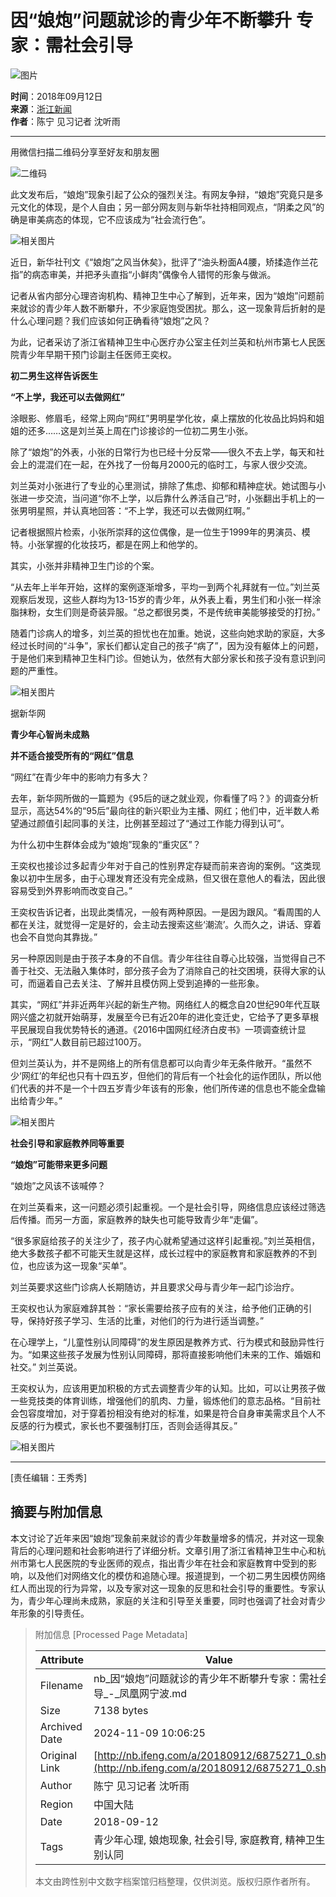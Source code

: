 # 因“娘炮”问题就诊的青少年不断攀升 专家：需社会引导

![图片](//y3.ifengimg.com/a/2016/0414/ab605e5e0631dd6size71_w300_h300.jpg)

**时间**：2018年09月12日  
**来源**：[浙江新闻](https://zj.zjol.com.cn/news/1028190.html)  
**作者**：陈宁 见习记者 沈听雨  

---

用微信扫描二维码分享至好友和朋友圈

![二维码](//h2.ifengimg.com/0f56ee67a4c375c2/2013/1106/indeccode.png)

此文发布后，“娘炮”现象引起了公众的强烈关注。有网友争辩，“娘炮”究竟只是多元文化的体现，是个人自由；另一部分网友则与新华社持相同观点，“阴柔之风”的确是审美病态的体现，它不应该成为“社会流行色”。

![相关图片](https://stc-new.8531.cn/assets/20180911/1536654265107_5b977bb9159bb839d07a7ac6.jpeg)

近日，新华社刊文《“娘炮”之风当休矣》，批评了“油头粉面A4腰，矫揉造作兰花指”的病态审美，并把矛头直指“小鲜肉”偶像令人错愕的形象与做派。

记者从省内部分心理咨询机构、精神卫生中心了解到，近年来，因为“娘炮”问题前来就诊的青少年人数不断攀升，不少家庭饱受困扰。那么，这一现象背后折射的是什么心理问题？我们应该如何正确看待“娘炮”之风？

为此，记者采访了浙江省精神卫生中心医疗办公室主任刘兰英和杭州市第七人民医院青少年早期干预门诊副主任医师王奕权。

**初二男生这样告诉医生**

**“不上学，我还可以去做网红”**

涂眼影、修眉毛，经常上网向“网红”男明星学化妆，桌上摆放的化妆品比妈妈和姐姐的还多……这是刘兰英上周在门诊接诊的一位初二男生小张。

除了“娘炮”的外表，小张的日常行为也已经十分反常——很久不去上学，每天和社会上的混混们在一起，在外找了一份每月2000元的临时工，与家人很少交流。

刘兰英对小张进行了专业的心里测试，排除了焦虑、抑郁和精神症状。她试图与小张进一步交流，当问道“你不上学，以后靠什么养活自己”时，小张翻出手机上的一张男明星照，并认真地回答：“不上学，我还可以去做网红啊。”

记者根据照片检索，小张所崇拜的这位偶像，是一位生于1999年的男演员、模特。小张掌握的化妆技巧，都是在网上和他学的。

其实，小张并非精神卫生门诊的个案。

“从去年上半年开始，这样的案例逐渐增多，平均一到两个礼拜就有一位。”刘兰英观察后发现，这些人群均为13-15岁的青少年，从外表上看，男生们和小张一样涂脂抹粉，女生们则是奇装异服。“总之都很另类，不是传统审美能够接受的打扮。”

随着门诊病人的增多，刘兰英的担忧也在加重。她说，这些向她求助的家庭，大多经过长时间的“斗争”，家长们都认定自己的孩子“病了”，因为没有躯体上的问题，于是他们来到精神卫生科门诊。但她认为，依然有大部分家长和孩子没有意识到问题的严重性。

![相关图片](https://stc-new.8531.cn/assets/20180911/1536654265480_5b977bb9159bb839d07a7ac7.png)

据新华网

**青少年心智尚未成熟**

**并不适合接受所有的“网红”信息**

“网红”在青少年中的影响力有多大？

去年，新华网所做的一篇题为《95后的谜之就业观，你看懂了吗？》的调查分析显示，高达54%的“95后”最向往的新兴职业为主播、网红；他们中，近半数人希望通过颜值引起同事的关注，比例甚至超过了“通过工作能力得到认可”。

为什么初中生群体会成为“娘炮”现象的“重灾区”？

王奕权也接诊过多起青少年对于自己的性别界定存疑而前来咨询的案例。“这类现象以初中生居多，由于心理发育还没有完全成熟，但又很在意他人的看法，因此很容易受到外界影响而改变自己。”

王奕权告诉记者，出现此类情况，一般有两种原因。一是因为跟风。“看周围的人都在关注，就觉得一定是好的，会主动去搜索这些‘潮流’。久而久之，讲话、穿着也会不自觉向其靠拢。”

另一种原因则是由于孩子本身的不自信。青少年往往自尊心比较强，当觉得自己不善于社交、无法融入集体时，部分孩子会为了消除自己的社交困境，获得大家的认可，而逼着自己去关注、了解并且模仿网上受到追捧的一些形象。

其实，“网红”并非近两年兴起的新生产物。网络红人的概念自20世纪90年代互联网兴盛之初就开始萌芽，发展至今已有近20年的进化变迁史，它给予了更多草根平民展现自我优势特长的通道。《2016中国网红经济白皮书》一项调查统计显示，“网红”人数目前已超过100万。

但刘兰英认为，并不是网络上的所有信息都可以向青少年无条件敞开。“虽然不少‘网红’的年纪也只有十四五岁，但他们的背后有一个社会化的运作团队，所以他们代表的并不是一个十四五岁青少年该有的形象，他们所传递的信息也不能全盘输出给青少年。”

![相关图片](https://stc-new.8531.cn/assets/20180911/1536654265562_5b977bb9159bb839d07a7ac8.jpeg)

**社会引导和家庭教养同等重要**

**“娘炮”可能带来更多问题**

“娘炮”之风该不该喊停？

在刘兰英看来，这一问题必须引起重视。一个是社会引导，网络信息应该经过筛选后传播。而另一方面，家庭教养的缺失也可能导致青少年“走偏”。

“很多家庭给孩子的关注少了，孩子内心就希望通过这样引起重视。”刘兰英相信，绝大多数孩子都不可能天生就是这样，成长过程中的家庭教育和家庭教养的不到位，也应该为这一现象“买单”。

刘兰英要求这些门诊病人长期随访，并且要求父母与青少年一起门诊治疗。

王奕权也认为家庭难辞其咎：“家长需要给孩子应有的关注，给予他们正确的引导，保持好孩子学习、生活的比重，对他们的行为进行适当调整。”

在心理学上，“儿童性别认同障碍”的发生原因是教养方式、行为模式和鼓励异性行为。“如果这些孩子发展为性别认同障碍，那将直接影响他们未来的工作、婚姻和社交。” 刘兰英说。

王奕权认为，应该用更加积极的方式去调整青少年的认知。比如，可以让男孩子做一些竞技类的体育训练，增强他们的肌肉、力量，锻炼他们的意志品格。“目前社会包容度增加，对于穿着扮相没有绝对的标准，如果是符合自身审美需求且个人不反感的行为模式，家长也不要强制打压，否则会适得其反。”

![相关图片](http://p2.ifengimg.com/a/2016/0810/204c433878d5cf9size1_w16_h16.png)

---

\[责任编辑：王秀秀\]

## 摘要与附加信息

<!-- tcd_abstract -->
本文讨论了近年来因“娘炮”现象前来就诊的青少年数量增多的情况，并对这一现象背后的心理问题和社会影响进行了详细分析。文章引用了浙江省精神卫生中心和杭州市第七人民医院的专业医师的观点，指出青少年在社会和家庭教育中受到的影响，以及他们对网络文化的模仿和追随心理。报道提到，一个初二男生因模仿网络红人而出现的行为异常，以及专家对这一现象的反思和社会引导的重要性。专家认为，青少年心理尚未成熟，家庭的关注和引导至关重要，同时也强调了社会对青少年形象的引导责任。
<!-- tcd_abstract_end -->

> 附加信息 [Processed Page Metadata]
>
> | Attribute       | Value                                  |
> |-----------------|----------------------------------------|
> | Filename        | nb_因“娘炮”问题就诊的青少年不断攀升专家：需社会引导_-_凤凰网宁波.md                             |
> | Size            | 7138 bytes                           |
> | Archived Date   | 2024-11-09 10:06:25                             |
> | Original Link   | [http://nb.ifeng.com/a/20180912/6875271_0.shtml](http://nb.ifeng.com/a/20180912/6875271_0.shtml)                       |
> | Author          | 陈宁 见习记者 沈听雨                               |
> | Region          | 中国大陆                               |
> | Date            | 2018-09-12                                 |
> | Tags            | 青少年心理, 娘炮现象, 社会引导, 家庭教育, 精神卫生, 性别认同                                 |
>
> 本文由跨性别中文数字档案馆归档整理，仅供浏览。版权归原作者所有。
>